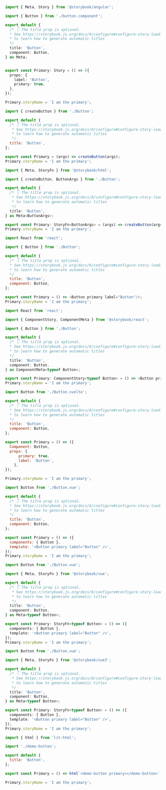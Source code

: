 ```ts filename="Button.stories.ts" renderer="angular" language="ts"
import { Meta, Story } from '@storybook/angular';

import { Button } from './button.component';

export default {
  /* 👇 The title prop is optional.
  * See https://storybook.js.org/docs/6/configure#configure-story-loading
  * to learn how to generate automatic titles
  */
  title: 'Button',
  component: Button,
} as Meta;


export const Primary: Story = () => ({
  props: {
    label: 'Button',
    primary: true,
  },
});

Primary.storyName = 'I am the primary';
```
```js filename="Button.stories.js" renderer="html" language="js"
import { createButton } from './Button';

export default {
  /* 👇 The title prop is optional.
   * See https://storybook.js.org/docs/6/configure#configure-story-loading
   * to learn how to generate automatic titles
   */
  title: 'Button',
};

export const Primary = (args) => createButton(args);
Primary.storyName = 'I am the primary';
```
```ts filename="Button.stories.ts" renderer="html" language="ts"
import { Meta, StoryFn } from '@storybook/html';

import { createButton, ButtonArgs } from './Button';

export default {
  /* 👇 The title prop is optional.
   * See https://storybook.js.org/docs/6/configure#configure-story-loading
   * to learn how to generate automatic titles
   */
  title: 'Button',
} as Meta<ButtonArgs>;

export const Primary: StoryFn<ButtonArgs> = (args) => createButton(args);
Primary.storyName = 'I am the primary';
```
```js filename="Button.stories.js|jsx" renderer="react" language="js"
import React from 'react';

import { Button } from './Button';

export default {
  /* 👇 The title prop is optional.
  * See https://storybook.js.org/docs/6/configure#configure-story-loading
  * to learn how to generate automatic titles
  */
  title: 'Button',
  component: Button,
};

export const Primary = () => <Button primary label="Button"/>;
Primary.storyName = 'I am the primary';
```
```ts filename="Button.stories.ts|tsx" renderer="react" language="ts"
import React from 'react';

import { ComponentStory, ComponentMeta } from '@storybook/react';

import { Button } from './Button';

export default {
  /* 👇 The title prop is optional.
  * See https://storybook.js.org/docs/6/configure#configure-story-loading
  * to learn how to generate automatic titles
  */
  title: 'Button',
  component: Button,
} as ComponentMeta<typeof Button>;

export const Primary: ComponentStory<typeof Button> = () => <Button primary label="Button"/>;
Primary.storyName = 'I am the primary';
```
```js filename="Button.stories.js" renderer="svelte" language="js"
import Button from './Button.svelte';

export default {
  /* 👇 The title prop is optional.
  * See https://storybook.js.org/docs/6/configure#configure-story-loading
  * to learn how to generate automatic titles
  */
  title: 'Button',
  component: Button,
};

export const Primary = () => ({
  Component: Button,
  props: {
      primary: true,
      label: 'Button',
    },
});

Primary.storyName = 'I am the primary';
```
```js filename="Button.stories.js" renderer="vue" language="js"
import Button from './Button.vue';

export default {
  /* 👇 The title prop is optional.
  * See https://storybook.js.org/docs/6/configure#configure-story-loading
  * to learn how to generate automatic titles
  */
  title: 'Button',
  component: Button,
};

export const Primary = () => ({
  components: { Button },
  template: '<Button primary label="Button" />',
});
Primary.storyName = 'I am the primary';
```
```ts filename="Button.stories.ts" renderer="vue" language="ts" tabTitle="ts-2"
import Button from './Button.vue';

import { Meta, StoryFn } from '@storybook/vue';

export default {
  /* 👇 The title prop is optional.
   * See https://storybook.js.org/docs/6/configure#configure-story-loading
   * to learn how to generate automatic titles
   */
  title: 'Button',
  component: Button,
} as Meta<typeof Button>;

export const Primary: StoryFn<typeof Button> = () => ({
  components: { Button },
  template: '<Button primary label="Button" />',
});
Primary.storyName = 'I am the primary';
```
```ts filename="Button.stories.ts" renderer="vue" language="ts" tabTitle="ts-3"
import Button from './Button.vue';

import { Meta, StoryFn } from '@storybook/vue3';

export default {
  /* 👇 The title prop is optional.
   * See https://storybook.js.org/docs/6/configure#configure-story-loading
   * to learn how to generate automatic titles
   */
  title: 'Button',
  component: Button,
} as Meta<typeof Button>;

export const Primary: StoryFn<typeof Button> = () => ({
  components: { Button },
  template: '<Button primary label="Button" />',
});
Primary.storyName = 'I am the primary';
```
```js filename="demo-button.stories.js" renderer="web-components" language="js"
import { html } from 'lit-html';

import './demo-button';

export default {
  title: 'Button',
};

export const Primary = () => html`<demo-button primary></demo-button>`;

Primary.storyName = 'I am the primary';
```
